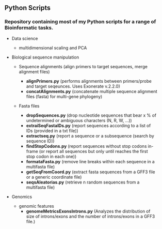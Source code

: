 ## Python Scripts

### Repository containing most of my Python scripts for a range of Bioinformatic tasks.

  - Data science
      - multidimensional scaling and PCA
      
  - Biological sequence manipulation
  
      - Sequence alignments (align primers to target sequences, merge alignment files)
        * __alignPrimers.py__ (performs alignments between primers/probe and target seqeunces. Uses Exonerate v.2.2.0)
        * __concatAlignments.py__ (concatenate multiple sequence alignment files (fasta) for multi-gene phylogeny)
        
      - Fasta files
        * __dropSequences.py__ (drop nucleotide sequences that bear x % of undetermined or ambiguous characters (N, R, W, ...))
        * __extraiSeqFastaIDs.py__ (report sequences according to a list of IDs (provided in a txt file))
        * __extractseq.py__ (report a sequence or a subsequence (search by sequence ID))
        * __findStopCodons.py__ (report sequences without stop codons in-frame (or report all sequences but only until reaches the first stop codon in each one))
        * __formataFasta.py__ (remove line breaks within each sequence in a multifasta file)
        * __getSeqFromCoord.py__ (extract fasta sequences from a GFF3 file or a generic coordinate file)
        * __seqsAleatorias.py__ (retrieve n random sequences from a multifasta file)
        
  - Genomics
      - genomic features
        * __genomeMetricsExonsIntrons.py__ (Analyzes the distribution of size of introns/exons and the number of introns/exons in a GFF3 file.)
